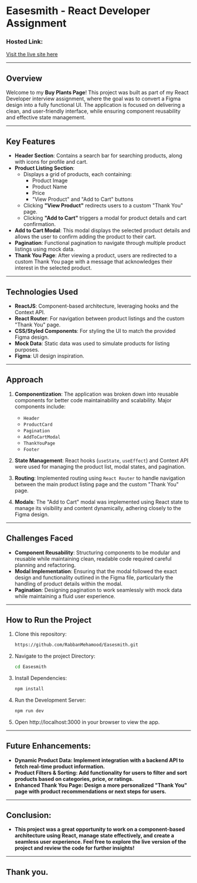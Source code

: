 # Easesmith - React Developer Assignment

### Hosted Link:
[Visit the live site here](https://easesmith.vercel.app/)

---

## Overview

Welcome to my **Buy Plants Page**! This project was built as part of my React Developer interview assignment, where the goal was to convert a Figma design into a fully functional UI. The application is focused on delivering a clean, and user-friendly interface, while ensuring component reusability and effective state management.

---

## Key Features

- **Header Section**: Contains a search bar for searching products, along with icons for profile and cart.
- **Product Listing Section**:
  - Displays a grid of products, each containing:
    - Product Image
    - Product Name
    - Price
    - "View Product" and "Add to Cart" buttons
  - Clicking **"View Product"** redirects users to a custom "Thank You" page.
  - Clicking **"Add to Cart"** triggers a modal for product details and cart confirmation.
- **Add to Cart Modal**: This modal displays the selected product details and allows the user to confirm adding the product to their cart.
- **Pagination**: Functional pagination to navigate through multiple product listings using mock data.
- **Thank You Page**: After viewing a product, users are redirected to a custom Thank You page with a message that acknowledges their interest in the selected product.

---

## Technologies Used

- **ReactJS**: Component-based architecture, leveraging hooks and the Context API.
- **React Router**: For navigation between product listings and the custom "Thank You" page.
- **CSS/Styled Components**: For styling the UI to match the provided Figma design.
- **Mock Data**: Static data was used to simulate products for listing purposes.
- **Figma**: UI design inspiration.

---

## Approach

1. **Componentization**: The application was broken down into reusable components for better code maintainability and scalability. Major components include:
    - `Header`
    - `ProductCard`
    - `Pagination`
    - `AddToCartModal`
    - `ThankYouPage`
    - `Footer`
    
2. **State Management**: React hooks (`useState`, `useEffect`) and Context API were used for managing the product list, modal states, and pagination.

3. **Routing**: Implemented routing using `React Router` to handle navigation between the main product listing page and the custom "Thank You" page.

4. **Modals**: The "Add to Cart" modal was implemented using React state to manage its visibility and content dynamically, adhering closely to the Figma design.

---

## Challenges Faced

- **Component Reusability**: Structuring components to be modular and reusable while maintaining clean, readable code required careful planning and refactoring.
- **Modal Implementation**: Ensuring that the modal followed the exact design and functionality outlined in the Figma file, particularly the handling of product details within the modal.
- **Pagination**: Designing pagination to work seamlessly with mock data while maintaining a fluid user experience.

---

## How to Run the Project

1. Clone this repository:
   ```bash
   https://github.com/RabbanMehamood/Easesmith.git
2. Navigate to the project Directory:
   ```bash
   cd Easesmith
3. Install Dependencies:
   ```bash
   npm install
4. Run the Development Server:
   ```bash
   npm run dev
5. Open http://localhost:3000 in your browser to view the app.


---

## Future Enhancements:

- **Dynamic Product Data: Implement integration with a backend API to fetch real-time product information.**
- **Product Filters & Sorting: Add functionality for users to filter and sort products based on categories, price, or ratings.**
- **Enhanced Thank You Page: Design a more personalized "Thank You" page with product recommendations or next steps for users.**

---

## Conclusion:

- **This project was a great opportunity to work on a component-based architecture using React, manage state effectively, and create a seamless user experience. Feel free to explore the live version of the project and review the code for further insights!** 

---
## Thank you.

